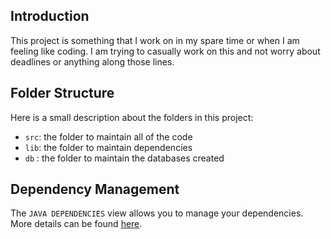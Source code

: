 ## Introduction

This project is something that I work on in my spare time or when I am feeling like coding.
I am trying to casually work on this and not worry about deadlines or anything along those lines.

## Folder Structure

Here is a small description about the folders in this project:

- `src`: the folder to maintain all of the code
- `lib`: the folder to maintain dependencies
- `db` : the folder to maintain the databases created

## Dependency Management

The `JAVA DEPENDENCIES` view allows you to manage your dependencies. More details can be found [here](https://github.com/microsoft/vscode-java-pack/blob/master/release-notes/v0.9.0.md#work-with-jar-files-directly).
